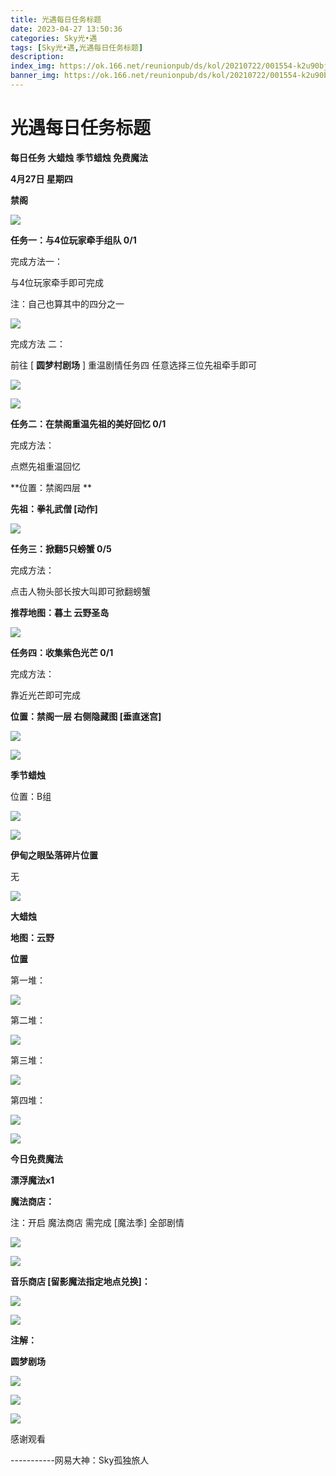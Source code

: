 ```yaml
---
title: 光遇每日任务标题
date: 2023-04-27 13:50:36
categories: Sky光•遇
tags: [Sky光•遇,光遇每日任务标题]
description: 
index_img: https://ok.166.net/reunionpub/ds/kol/20210722/001554-k2u90bj7ay.png?imageView&thumbnail=600x0&type=jpg
banner_img: https://ok.166.net/reunionpub/ds/kol/20210722/001554-k2u90bj7ay.png?imageView&thumbnail=600x0&type=jpg
---
```

# 光遇每日任务标题
**每日任务 大蜡烛 季节蜡烛 免费魔法**

 **4月27日 星期四**

 **禁阁**

![](https://img.166.net/reunionpub/ds/kol/20230427/105159-4it9v0zq56.jpg)

 **任务一：与4位玩家牵手组队 0/1**

完成方法一：

与4位玩家牵手即可完成

注：自己也算其中的四分之一

![](https://img.166.net/reunionpub/ds/kol/20230427/105512-5wa7omu4rd.jpeg)

完成方法 二：

前往 [ **圆梦村剧场** ] 重温剧情任务四 任意选择三位先祖牵手即可

![](https://img.166.net/reunionpub/ds/kol/20230427/105522-c3z8w4omt6.jpeg)

![](https://img.166.net/reunionpub/ds/kol/20230427/105531-khq47pvd8a.jpeg)

 **任务二：在禁阁重温先祖的美好回忆 0/1**

完成方法：

点燃先祖重温回忆

 **位置：禁阁四层  **

 **先祖：拳礼武僧 [动作]**

![](https://img.166.net/reunionpub/ds/kol/20230427/105647-b5cgfwptv3.jpg)

 **任务三：掀翻5只螃蟹 0/5**

完成方法：

点击人物头部长按大叫即可掀翻螃蟹

 **推荐地图：暮土 云野圣岛**

![](https://img.166.net/reunionpub/ds/kol/20230427/105712-zctkhso5i4.jpg)

 **任务四：收集紫色光芒 0/1**

完成方法：

靠近光芒即可完成

 **位置：禁阁一层 右侧隐藏图 [垂直迷宫]**

![](https://img.166.net/reunionpub/ds/kol/20230427/105752-lfir47eshu.jpeg)

![](https://img.166.net/reunionpub/ds/kol/20221018/100256-wzutnocka0.png)

 **季节蜡烛**

位置：B组

![](https://img.166.net/reunionpub/ds/kol/20230427/110329-e6cra40s8v.png)

![](https://img.166.net/reunionpub/ds/kol/20221130/005912-5mvshq9nf3.png)

 **伊甸之眼坠落碎片位置**

无

![](https://img.166.net/reunionpub/ds/kol/20230313/005012-cdpy0kr1uq.png)

 **大蜡烛**

 **地图：云野**

 **位置**

第一堆：

![](https://img.166.net/reunionpub/ds/kol/20230427/000816-9sha8tyj3s.jpeg)

第二堆：

![](https://img.166.net/reunionpub/ds/kol/20230427/000856-asu2m8spet.jpeg)

第三堆：

![](https://img.166.net/reunionpub/ds/kol/20230427/000903-l043c6o18b.jpeg)

第四堆：

![](https://img.166.net/reunionpub/ds/kol/20230427/000910-6gln1sz3j0.jpeg)

![](https://img.166.net/reunionpub/ds/kol/20221018/100256-wzutnocka0.png)

 **今日免费魔法**

 **漂浮魔法x1**

 **魔法商店：**

注：开启 魔法商店 需完成 [魔法季] 全部剧情

![](https://img.166.net/reunionpub/ds/kol/20221018/100559-oibznvdtus.png)

![](https://img.166.net/reunionpub/ds/kol/20230427/001232-z1n25qdiuy.jpeg)

 **音乐商店 [留影魔法指定地点兑换]：**

![](https://img.166.net/reunionpub/ds/kol/20230423/235646-rs8ob3knfd.jpeg)

 **![](https://img.166.net/reunionpub/ds/kol/20221018/100256-wzutnocka0.png)**

 **注解：**

 **圆梦剧场**

![](https://img.166.net/reunionpub/ds/kol/20230427/110604-n7qhm49ds2.jpeg)

![](https://img.166.net/reunionpub/ds/kol/20230427/110615-vwq7cj39si.jpeg)

 **![](https://img.166.net/reunionpub/ds/kol/20221018/100256-wzutnocka0.png)**

感谢观看

\-----------网易大神：Sky孤独旅人

